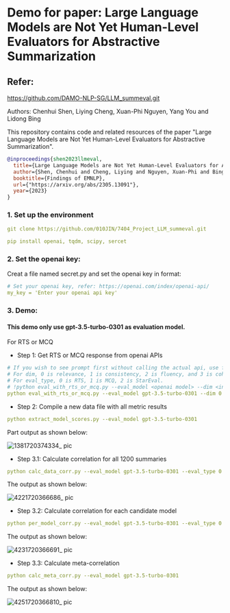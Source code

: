 # Demo for paper: Large Language Models are Not Yet Human-Level Evaluators for Abstractive Summarization

##  Refer: 
https://github.com/DAMO-NLP-SG/LLM_summeval.git

Authors: Chenhui Shen, Liying Cheng, Xuan-Phi Nguyen, Yang You and Lidong Bing

This repository contains code and related resources of the paper "Large Language Models are Not Yet Human-Level Evaluators for Abstractive Summarization".

```bibtex
@inproceedings{shen2023llmeval,
  title={Large Language Models are Not Yet Human-Level Evaluators for Abstractive Summarization},
  author={Shen, Chenhui and Cheng, Liying and Nguyen, Xuan-Phi and Bing, Lidong and You, Yang},
  booktitle={Findings of EMNLP},
  url={"https://arxiv.org/abs/2305.13091"},
  year={2023}
}
```

### 1. Set up the environment
```yaml
git clone https://github.com/010JIN/7404_Project_LLM_summeval.git
```
```yaml
pip install openai, tqdm, scipy, sercet
```

### 2. Set the openai key:
Creat a file named secret.py and set the openai key in format:
```yaml
# Set your openai key, refer: https://openai.com/index/openai-api/
my_key = 'Enter your openai api key'
```
### 3. Demo:
#### This demo only use gpt-3.5-turbo-0301 as evaluation model.

For RTS or MCQ
- Step 1: Get RTS or MCQ response from openai APIs
```yaml
# If you wish to see prompt first without calling the actual api, use flag --print_full_prompt_without_calling_api 
# For dim, 0 is relevance, 1 is consistency, 2 is fluency, and 3 is coherence;
# For eval_type, 0 is RTS, 1 is MCQ, 2 is StarEval.
# !python eval_with_rts_or_mcq.py --eval_model <openai model> --dim <int from 0 to 4> --eval_type <int from 0 to 3> 
python eval_with_rts_or_mcq.py --eval_model gpt-3.5-turbo-0301 --dim 0 --eval_type 0 
```
- Step 2: Compile a new data file with all metric results
```yaml
python extract_model_scores.py --eval_model gpt-3.5-turbo-0301
```
Part output as shown below:

![1381720374334_ pic](https://github.com/010JIN/7404_Project_LLM_summeval/assets/105320955/3f06a882-0799-436d-b7ce-5b4931f0631e)

- Step 3.1: Calculate correlation for all 1200 summaries
```yaml
python calc_data_corr.py --eval_model gpt-3.5-turbo-0301 --eval_type 0
```
The output as shown below:

![4221720366686_ pic](https://github.com/010JIN/7404_Project_LLM_summeval/assets/105320955/644661a6-f66e-4498-839d-041072e0ec26)

- Step 3.2: Calculate correlation for each candidate model
```yaml
python per_model_corr.py --eval_model gpt-3.5-turbo-0301 --eval_type 0
```
The output as shown below:

![4231720366691_ pic](https://github.com/010JIN/7404_Project_LLM_summeval/assets/105320955/c882d006-ec8f-403a-8676-852457914eba)

- Step 3.3: Calculate meta-correlation
```yaml
python calc_meta_corr.py --eval_model gpt-3.5-turbo-0301
```
The output as shown below:

![4251720366810_ pic](https://github.com/010JIN/7404_Project_LLM_summeval/assets/105320955/0091aed3-6574-4696-9e6a-fd0fbf028b8c)
